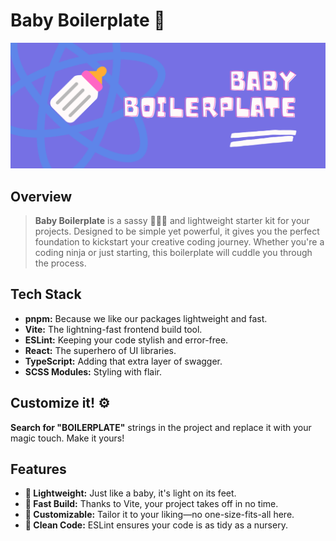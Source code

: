 # Baby Boilerplate 🍼

![Banner here my friends](https://github.com/viktoriabakun/baby-boilerplate/blob/media/banner.png)

## Overview

>**Baby Boilerplate** is a sassy 💁🏻‍♀️ and lightweight starter kit for your projects. Designed to be simple yet powerful, it gives you the perfect foundation to kickstart your creative coding journey. Whether you're a coding ninja or just starting, this boilerplate will cuddle you through the process.

## Tech Stack

- **pnpm:** Because we like our packages lightweight and fast.
- **Vite:** The lightning-fast frontend build tool.
- **ESLint:** Keeping your code stylish and error-free.
- **React:** The superhero of UI libraries.
- **TypeScript:** Adding that extra layer of swagger.
- **SCSS Modules:** Styling with flair.

## Customize it! ⚙️
**Search for "BOILERPLATE"** strings in the project and replace it with your magic touch. Make it yours!

## Features
- **🍼 Lightweight:** Just like a baby, it's light on its feet.
- **🚀 Fast Build:** Thanks to Vite, your project takes off in no time.
- **🎨 Customizable:** Tailor it to your liking—no one-size-fits-all here.
- **🧹 Clean Code:** ESLint ensures your code is as tidy as a nursery.
